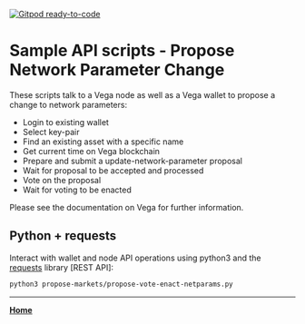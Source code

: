 [![Gitpod ready-to-code](https://img.shields.io/badge/Gitpod-ready--to--code-blue?logo=gitpod)](https://gitpod.io/#https://github.com/vegaprotocol/sample-api-scripts)

# Sample API scripts - Propose Network Parameter Change

These scripts talk to a Vega node as well as a Vega wallet to propose a change to network parameters:

- Login to existing wallet
- Select key-pair
- Find an existing asset with a specific name
- Get current time on Vega blockchain
- Prepare and submit a update-network-parameter proposal
- Wait for proposal to be accepted and processed
- Vote on the proposal
- Wait for voting to be enacted

Please see the documentation on Vega for further information.

## Python + requests

Interact with wallet and node API operations using python3 and the [requests](https://pypi.org/project/requests/) library [REST API]:

```bash
python3 propose-markets/propose-vote-enact-netparams.py
```

---

**[Home](../README.md)**
 
